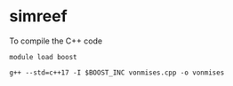 # simreef

To compile the C++ code

```module load boost```

```g++ --std=c++17 -I $BOOST_INC vonmises.cpp -o vonmises```
